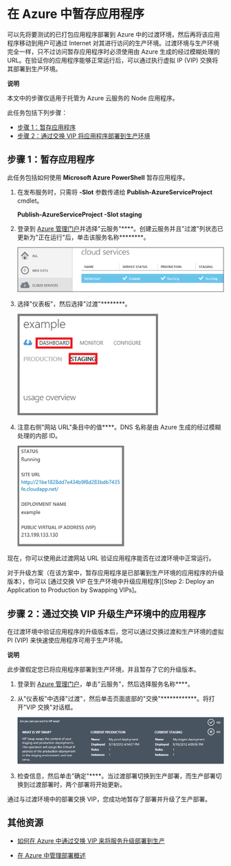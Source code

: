 <properties linkid="dev-nodejs-enablestaging" urlDisplayName="Staging Deployment" pageTitle="暂存云服务部署 (Node.js) - Azure" metaKeywords="Azure staging, Azure application staging, Azure test environment, Azure staging environment, Azure Virtual IP swap, Azure VIP swap" description="了解如何使用虚拟 IP (VIP) 交换将 Azure 应用程序部署到过渡环境，然后再将其部署到生产环境。" metaCanonical=" " services="cloud-services" documentationCenter="Node.js" title="Staging an Application in Azure" authors="larryfr" solutions="" manager="" editor="" />
<tags ms.service="cloud-services"
    ms.date=""
    wacn.date=""
    />







# 在 Azure 中暂存应用程序

可以先将要测试的已打包应用程序部署到 Azure 中的过渡环境，然后再将该应用程序移动到用户可通过 Internet 对其进行访问的生产环境。过渡环境与生产环境完全一样，只不过访问暂存应用程序时必须使用由 Azure 生成的经过模糊处理的 URL。在验证你的应用程序能够正常运行后，可以通过执行虚拟 IP (VIP) 交换将其部署到生产环境。

<div class="dev-callout">
	<b>说明</b>
	<p>本文中的步骤仅适用于托管为 Azure 云服务的 Node 应用程序。</p>
	</div>

此任务包括下列步骤：

-   [步骤 1：暂存应用程序]
-   [步骤 2：通过交换 VIP 将应用程序部署到生产环境]

<h2><a id="step1"></a>步骤 1：暂存应用程序</h2>

此任务包括如何使用 **Microsoft
Azure PowerShell** 暂存应用程序。

1.  在发布服务时，只需将 **-Slot** 参数传递给 **Publish-AzureServiceProject** cmdlet。

    **Publish-AzureServiceProject -Slot staging**

2.  登录到 [Azure 管理门户]并选择"云服务"****。创建云服务并且"过渡"列状态已更新为"正在运行"后，单击该服务名称********。

	![portal displaying a running service][cloud-service]

3.  选择"仪表板"，然后选择"过渡"********。

	![cloud service dashboard][cloud-service-dashboard]

4. 注意右侧"网站 URL"条目中的值****。DNS 名称是由 Azure 生成的经过模糊处理的内部 ID。

    ![site url][cloud-service-staging-url]

现在，你可以使用此过渡网站 URL 验证应用程序能否在过渡环境中正常运行。

对于升级方案（在该方案中，暂存应用程序是已部署到生产环境的应用程序的升级版本），你可以 [通过交换 VIP 在生产环境中升级应用程序][Step 2: Deploy an Application to Production by Swapping VIPs]。

<h2><a id="step2"></a>步骤 2：通过交换 VIP 升级生产环境中的应用程序</h2>

在过渡环境中验证应用程序的升级版本后，您可以通过交换过渡和生产环境的虚拟 PI (VIP) 来快速使应用程序可用于生产环境。

<div class="dev-callout">
<b>说明</b>
<p>此步骤假定您已将应用程序部署到生产环境，并且暂存了它的升级版本。</p>
</div>

1.  登录到 [Azure 管理门户]，单击"云服务"，然后选择服务名称****。

2.  从"仪表板"中选择"过渡"，然后单击页面底部的"交换"************。将打开"VIP 交换"对话框。

    ![vip swap dialog][vip-swap-dialog]

3.  检查信息，然后单击"确定"****。当过渡部署切换到生产部署，而生产部署切换到过渡部署时，两个部署将开始更新。

通过与过渡环境中的部署交换 VIP，您成功地暂存了部署并升级了生产部署。

## 其他资源

- [如何在 Azure 中通过交换 VIP 来将服务升级部署到生产]
- [在 Azure 中管理部署概述]

  [步骤 1：暂存应用程序]: #step1
  [步骤 2：通过交换 VIP 将应用程序部署到生产环境]: #step2
  [Azure 管理门户]: http://manage.windowsazure.cn
[cloud-service]: ./media/cloud-services-nodejs-stage-application/staging-cloud-service-running.png
[cloud-service-dashboard]: ./media/cloud-services-nodejs-stage-application/cloud-service-dashboard-staging.png
  [cloud-service-staging-url]: ./media/cloud-services-nodejs-stage-application/cloud-service-staging-url.png
  [vip-swap-dialog]: ./media/cloud-services-nodejs-stage-application/vip-swap-dialog.png
  [如何在 Azure 中通过交换 VIP 来将服务升级部署到生产]: http://msdn.microsoft.com/zh-cn/library/windowsazure/ee517253.aspx
  [在 Azure 中管理部署概述]: http://msdn.microsoft.com/zh-cn/library/windowsazure/hh386336.aspx
<!--HONumber=39-->
